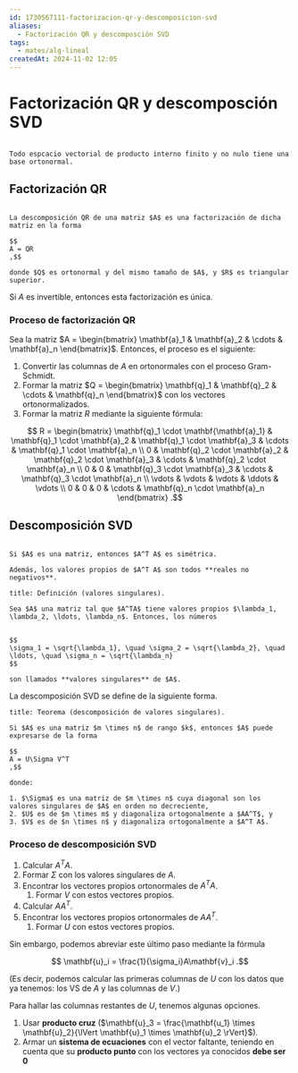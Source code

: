 ```yaml
---
id: 1730567111-factorizacion-qr-y-descomposicion-svd
aliases:
  - Factorización QR y descomposción SVD
tags:
  - mates/alg-lineal
createdAt: 2024-11-02 12:05
---
```


# Factorización QR y descomposción SVD

```ad-theorem

Todo espcacio vectorial de producto interno finito y no nulo tiene una base ortonormal.

```

## Factorización QR

```ad-definition

La descomposición QR de una matriz $A$ es una factorización de dicha matriz en la forma

$$
A = QR
,$$

donde $Q$ es ortonormal y del mismo tamaño de $A$, y $R$ es triangular superior.

```

Si $A$ es invertible, entonces esta factorización es única.

### Proceso de factorización QR

Sea la matriz $A = \begin{bmatrix} \mathbf{a}_1 & \mathbf{a}_2 & \cdots & \mathbf{a}_n \end{bmatrix}$. Entonces, el proceso es el siguiente:

1. Convertir las columnas de $A$ en ortonormales con el proceso Gram-Schmidt.
2. Formar la matriz $Q = \begin{bmatrix} \mathbf{q}_1 & \mathbf{q}_2 & \cdots & \mathbf{q}_n \end{bmatrix}$ con los vectores ortonormalizados.
3. Formar la matriz $R$ mediante la siguiente fórmula:

$$
R = \begin{bmatrix}
\mathbf{q}_1 \cdot \mathbf{\mathbf{a}_1} & \mathbf{q}_1 \cdot \mathbf{a}_2 & \mathbf{q}_1 \cdot \mathbf{a}_3 & \cdots & \mathbf{q}_1 \cdot \mathbf{a}_n \\
0 & \mathbf{q}_2 \cdot \mathbf{a}_2 & \mathbf{q}_2 \cdot \mathbf{a}_3 & \cdots & \mathbf{q}_2 \cdot \mathbf{a}_n \\
0 & 0 & \mathbf{q}_3 \cdot \mathbf{a}_3 & \cdots & \mathbf{q}_3 \cdot \mathbf{a}_n \\
\vdots & \vdots & \vdots & \ddots & \vdots \\
0 & 0 & 0 & \cdots & \mathbf{q}_n \cdot \mathbf{a}_n
\end{bmatrix}
.$$

## Descomposición SVD

```ad-theorem

Si $A$ es una matriz, entonces $A^T A$ es simétrica.

Además, los valores propios de $A^T A$ son todos **reales no negativos**.

```

```ad-definition
title: Definición (valores singulares).

Sea $A$ una matriz tal que $A^TA$ tiene valores propios $\lambda_1, \lambda_2, \ldots, \lambda_n$. Entonces, los números


$$
\sigma_1 = \sqrt{\lambda_1}, \quad \sigma_2 = \sqrt{\lambda_2}, \quad \ldots, \quad \sigma_n = \sqrt{\lambda_n}
$$

son llamados **valores singulares** de $A$.

```

La descomposición SVD se define de la siguiente forma.

```ad-theorem
title: Teorema (descomposición de valores singulares).

Si $A$ es una matriz $m \times n$ de rango $k$, entonces $A$ puede expresarse de la forma

$$
A = U\Sigma V^T
,$$

donde:

1. $\Sigma$ es una matriz de $m \times n$ cuya diagonal son los valores singulares de $A$ en orden no decreciente,
2. $U$ es de $m \times m$ y diagonaliza ortogonalmente a $AA^T$, y
3. $V$ es de $n \times n$ y diagonaliza ortogonalmente a $A^T A$.

```

### Proceso de descomposición SVD

1. Calcular $A^T A$.
2. Formar $\Sigma$ con los valores singulares de $A$.
3. Encontrar los vectores propios ortonormales de $A^T A$.
   1. Formar $V$ con estos vectores propios.
4. Calcular $AA^T$.
5. Encontrar los vectores propios ortonormales de $AA^T$.
   1. Formar $U$ con estos vectores propios.

Sin embargo, podemos abreviar este último paso mediante la fórmula

$$
\mathbf{u}_i = \frac{1}{\sigma_i}A\mathbf{v}_i
.$$

(Es decir, podemos calcular las primeras columnas de $U$ con los datos que ya tenemos: los VS de $A$ y las columnas de $V$.)

Para hallar las columnas restantes de $U$, tenemos algunas opciones.

1. Usar **producto cruz** ($\mathbf{u}_3 = \frac{\mathbf{u_1} \times \mathbf{u}_2}{\lVert \mathbf{u}_1 \times \mathbf{u}_2 \rVert}$).
2. Armar un **sistema de ecuaciones** con el vector faltante, teniendo en cuenta que su **producto punto** con los vectores ya conocidos **debe ser $0$**
